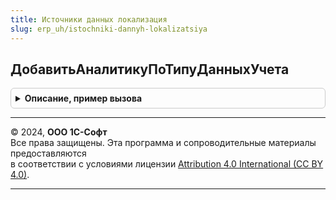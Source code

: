 ```yaml
---
title: Источники данных локализация
slug: erp_uh/istochniki-dannyh-lokalizatsiya
---
```



## ДобавитьАналитикуПоТипуДанныхУчета
<details style="margin: 1em 0; padding: 0.5em; border: 1px solid #ccc; border-radius: 6px;">

<summary style="font-weight: bold; cursor: pointer;">Описание, пример вызова</summary>

```bsl

// Добавляет аналитику бюджетирования по типу данных учета.
//
// Параметры:
//  ТипДанныхУчета - ПеречислениеСсылка.ТипыДанныхУчета
//  СтруктураАналитики - Структура
//  ШаблонПараметровПоляАналитики - Структура
//
Процедура ДобавитьАналитикуПоТипуДанныхУчета(ТипДанныхУчета, СтруктураАналитики, ШаблонПараметровПоляАналитики) Экспорт
```

Пример вызова
```bsl
ИсточникиДанныхЛокализация.ДобавитьАналитикуПоТипуДанныхУчета(ТипДанныхУчета, СтруктураАналитики, ШаблонПараметровПоляАналитики) 
```
</details>

---

© 2024, **ООО 1С-Софт**  
Все права защищены. Эта программа и сопроводительные материалы предоставляются  
в соответствии с условиями лицензии [Attribution 4.0 International (CC BY 4.0)](https://creativecommons.org/licenses/by/4.0/legalcode).

---

